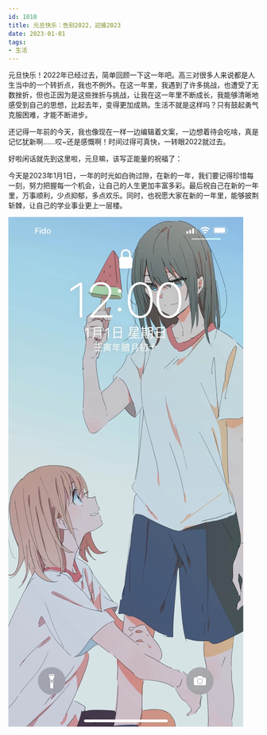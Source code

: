```yaml
---
id: 1010
title: 元旦快乐：告别2022，迎接2023
date: 2023-01-01
tags: 
- 生活
---
```


元旦快乐！2022年已经过去，简单回顾一下这一年吧。高三对很多人来说都是人生当中的一个转折点，我也不例外。在这一年里，我遇到了许多挑战，也遭受了无数挫折，但也正因为是这些挫折与挑战，让我在这一年里不断成长，我能够清晰地感受到自己的思想，比起去年，变得更加成熟。生活不就是这样吗？只有鼓起勇气克服困难，才能不断进步。

还记得一年前的今天，我也像现在一样一边编辑着文案，一边想着待会吃啥，真是记忆犹新啊……哎~还是感慨啊！时间过得可真快，一转眼2022就过去。

好啦闲话就先到这里啦，元旦嘛，该写正能量的祝福了：

今天是2023年1月1日，一年的时光如白驹过隙，在新的一年，我们要记得珍惜每一刻，努力把握每一个机会，让自己的人生更加丰富多彩。最后祝自己在新的一年里，万事顺利，少点抑郁，多点欢乐。同时，也祝愿大家在新的一年里，能够披荆斩棘，让自己的学业事业更上一层楼。

![2023元旦锁屏截图](./blogImg/2023元旦锁屏截图.jpg)